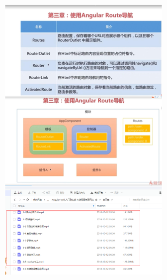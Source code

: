 ![image](第三章使用Angular%20Route导航【路由相关元素】.jpg)
![image](第三章使用Angular%20Route导航【路由的整体位置】.jpg)
![image](QQ图片20181021101740.png)



